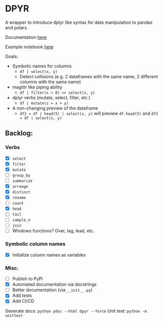 # DPYR
A wrapper to introduce dplyr like syntax for data manipulation to pandas and polars.

Documentation [here](https://html-preview.github.io/?url=https://github.com/CodyBurker/dpyr/blob/main/html/dpyr.html)

Example notebook [here](https://github.com/CodyBurker/dpyr/blob/main/demo.ipynb)

Goals: 
* Symbolic names for columns
    - `df | select(x, y)`
    - Detect collisions (e.g. 2 dataframes with the same name, 2 different columns with the same name)
* magittr like piping ability
    - `df | filter(x > 0) >> select(x, y)`
* dplyr verbs (mutate, select, filter, etc.)
    - `df | mutate(z = x + y)`
* A non-changing preview of the dataframe
    - `df2 = df | head(5) | select(x, y)` will preview `df.head(5)` and `df2 = df | select(x, y)`

## Backlog:
### Verbs
- [x] `select`
- [x] `filter`
- [x] `mutate`
- [ ] `group_by`
- [ ] `summarize`
- [x] `arrange`
- [x] `distinct`
- [x] `rename`
- [ ] `count`
- [x] `head`
- [ ] `tail`
- [ ] `sample_n`
- [ ] `join`
- [ ] Windows functions? Over, lag, lead, etc.
### Symbolic column names
- [x] Initialize column names as variables

### Misc.
- [ ] Publish to PyPi
- [x] Automated documentation via docstrings
- [ ] Better documentation (via `__init__.py`)
- [x] Add tests
- [x] Add CI/CD

Generate docs:
```python pdoc --html dpyr --force```
Unit test:
```python -m unittest```